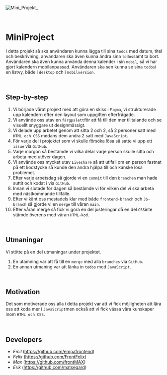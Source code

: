 
![Mini_Projekt_](https://user-images.githubusercontent.com/90619352/146188379-3c7fffa5-da08-4bca-a3f0-99a564fb342e.png)


<br>

# MiniProject
I detta projekt så ska användaren kunna lägga till sina `todos` med datum, titel och beskrivning, användaren ska även kunna ändra sina `todos`samt ta bort. 
Användaren ska även kunna använda denna kalender i sin `mobil`, så vi har gjort kalendern mobilanpassad. 
Användaren ska sen kunna se sina `todos`i en listvy, både i `desktop` och i `mobilversion`. 

<br>

## Step-by-step
1. Vi började vårat projekt med att göra en skiss i `Figma`, vi strukturerade upp kalendern efter den layout som uppgiften efterfrågade.
2. Vi använde oss utav en `färgpalett`för att få till den mer tilltalande och se visuellt snyggare ut designmässigt. 
3. Vi delade upp arbetet genom att sitta 2 och 2, så 2 personer satt med `HTML och CSS` medans dem andra 2 satt med `JavaScript`.
4. För varje del i projektet som vi skulle försöka lösa så satte vi upp ett `issue` via `GitHub`.
5. Varje morgon så bestämde vi vilka delar varje person skulle sitta och arbeta med utöver dagen. 
6. Vi använde oss mycket utav `Liveshare` så att utifall om en person fastnat på ett kodstycke så kunde den andra hjälpa till och kanske lösa problemet. 
7. Efter varje arbetsdag så gjorde vi en `commit` till den `branchen` man hade suttit och kodat i via `GitHub`. 
8. Innan vi slutade för dagen så bestämde vi för vilken del vi ska arbeta med nästkommande tillfälle. 
9. Efter vi känt oss mestadels klar med både `frontend-branch` och `JS-branch` så gjorde vi en `merge` till våran `main`.
10. Efter våran merge så fick vi göra en del justeringar då en del `CSS`inte stämde överens med våran `HTML-kod`.

<br>

## Utmaningar
Vi stötte på en del utmaningar under projektet. 
1. En utamning var att få till en `merge` med alla `branches` via `GitHub`. 
2. En annan utmaning var att länka in `todos` med `JavaScript`.

<br>

## Motivation
Det som motiverade oss alla i detta projekt var att vi fick möjligheten att lära oss att koda mer i `JavaScript`men också att vi fick vässa våra kunskaper inom `HTML och CSS`.  

<br>

## Developers

* *Emil* (https://github.com/empafrontend)
* *Felix* (https://github.com/FrontFelix)
* *Max* (https://github.com/frontMAX)
* *Erik* (https://github.com/matsegard)
 

